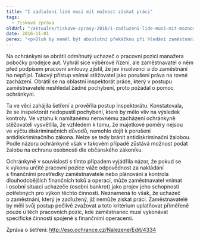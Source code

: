 ```yaml
---
title: "I zadlužení lidé musí mít možnost získat práci"
tags:
  - Tisková zpráva
oldUrl: "/aktualne/tiskove-zpravy-2016/i-zadluzeni-lide-musi-mit-moznost-ziskat-praci"
date: 2016-11-01
perex: "<p>Dluh by neměl být absolutní překážkou při hledání zaměstnání. Pokud nejde o pracovní pozici, v níž by zaměstnanec nakládal s penězi a mohl pro zaměstnavatele představovat určité riziko, nemělo by obecně platit, že zadlužení lidé nezískají práci. Konstatovala to veřejná ochránkyně práv v případu, o němž informovala i Poslaneckou sněmovnu v rámci pravidelné zprávy o činnosti.</p>"
---
```


<!-- imported from the old website -->

<p>Na ochránkyni se obrátil odmítnutý uchazeč o pracovní pozici manažera pobočky prodejce aut. Vyhrál sice výběrové řízení, ale zaměstnavatel o něm před podpisem pracovní smlouvy zjistil, že jev insolvenci a do zaměstnání ho nepřijal. Takový přístup vnímal stěžovatel jako porušení práva na rovné zacházení. Obrátil se na oblastní inspektorát práce, který v postupu zaměstnavatele neshledal žádné pochybení, proto požádal o pomoc ochránkyni.</p> <p>Ta ve věci zahájila šetření a prověřila postup inspektorátu. Konstatovala, že se inspektorát nedopustil pochybení, které by mělo vliv na výsledek kontroly. Ve vztahu k namítanému nerovnému zacházení ochránkyně stěžovateli vysvětlila, že vzhledem k tomu, že majetkové poměry nejsou ve výčtu diskriminačních důvodů, nemohlo dojít k porušení antidiskriminačního zákona. Nelze se tedy bránit antidiskriminační žalobou. Podle názoru ochránkyně však v takovém případě zůstává možnost podat žalobu na ochranu osobnosti dle občanského zákoníku.</p> <p>Ochránkyně v souvislosti s tímto případem vyjádřila názor, že pokud se k výkonu určité pracovní pozice váže odpovědnost za nakládání s finančními prostředky zaměstnavatele nebo plánování a kontrola dlouhodobějších finančních toků a operací, může zaměstnavatel vnímat i osobní situaci uchazeče (osobní bankrot) jako projev jeho schopností potřebných pro výkon těchto činností. Neznamená to však, že uchazeč o zaměstnání, který je zadlužený, již nemůže získat práci. Zaměstnavatelé by měli svůj postup pečlivě zvažovat a toto kritérium uplatňovat přiměřeně pouze u těch pracovních pozic, kde zaměstnanec musí vykonávat specifické činnosti spojené s finančními operacemi. </p><p> Zpráva o šetření: <a title="Otevření do nového okna" href="http://eso.ochrance.cz/Nalezene/Edit/4334" target="_blank">http://eso.ochrance.cz/Nalezene/Edit/4334</a> </p>
